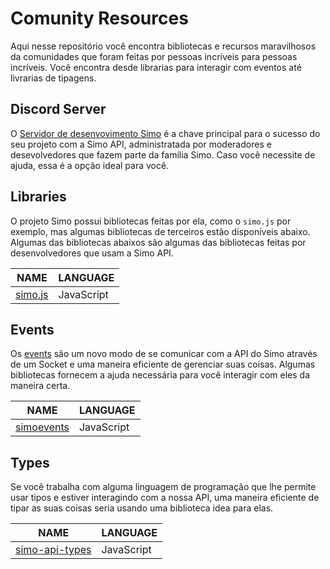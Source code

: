 # Comunity Resources

Aqui nesse repositório você encontra bibliotecas e recursos maravilhosos da comunidades que foram feitas por pessoas incríveis para pessoas incríveis. Você encontra desde librarias para interagir com eventos até livrarias de tipagens.

## Discord Server

O [Servidor de desenvovimento Simo](https://discord.gg/Dg7d5TmskV) é a chave principal para o sucesso do seu projeto com a Simo API, administratada por moderadores e desevolvedores que fazem parte da família Simo. Caso você necessite de ajuda, essa é a opção ideal para você.

## Libraries

O projeto Simo possui bibliotecas feitas por ela, como o `simo.js` por exemplo, mas algumas bibliotecas de terceiros estão disponíveis abaixo. Algumas das bibliotecas abaixos são algumas das bibliotecas feitas por desenvolvedores que usam a Simo API.

| NAME                                             | LANGUAGE   |
| ------------------------------------------------ | ---------- |
| [simo.js](https://github.com/simoworkspace/simo) | JavaScript |

## Events

Os [events](https://github.com/simoworkspace/api/blob/main/api/events/README.md) são um novo modo de se comunicar com a API do Simo através de um Socket e uma maneira eficiente de gerenciar suas coisas. Algumas bibliotecas fornecem a ajuda necessária para você interagir com eles da maneira certa.

| NAME                                               | LANGUAGE   |
| -------------------------------------------------- | ---------- |
| [simoevents](https://npmjs.com/package/simoevents) | JavaScript |

## Types

Se você trabalha com alguma linguagem de programação que lhe permite usar tipos e estiver interagindo com a nossa API, uma maneira eficiente de tipar as suas coisas seria usando uma biblioteca idea para elas.

| NAME                                                    | LANGUAGE   |
| ------------------------------------------------------- | ---------- |
| [simo-api-types](https://github.com/simoworkspace/simo) | JavaScript |
